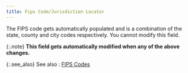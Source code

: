 ```yaml
---
title: Fips Code/Jurisdiction Locator
---
```



The FIPS code gets automatically populated and is a combination of the  state, county and city codes respectively. You cannot modify this field.


{:.note}
**This field gets automatically modified when  any of the above changes.**


{:.see_also}
See also
: [FIPS  Codes](JavaScript:RelatedTopics1.Click())<!--Metadata type="DesignerControl" startspan
<object CLASSID="clsid:ADB880A6-D8FF-11CF-9377-00AA003B7A11"
	ID=RelatedTopics1
	TYPE="application/x-oleobject">
</object>-->

<object classid="clsid:ADB880A6-D8FF-11CF-9377-00AA003B7A11" id="RelatedTopics1" type="application/x-oleobject"> 
 <param name="Command" value="Related Topics">
<param name="Window" value="second">
<param name="Item1" value="FIPS codes;{{site.sc_chm}}/options/sales-tax/tax-jurisdictions/jurisdiction-details/fips_codes.html">
</object><!--Metadata type="DesignerControl" endspan-->
